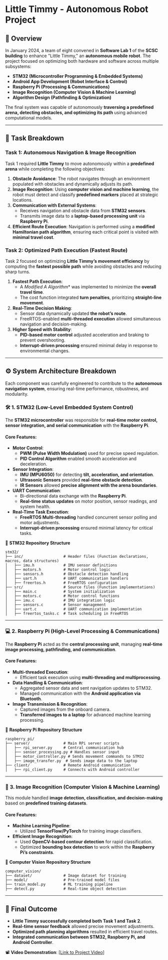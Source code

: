 # Little Timmy - Autonomous Robot Project

## 📌 Overview
In January 2024, a team of eight convened in **Software Lab 1** of the **SCSC building** to enhance "Little Timmy," an **autonomous mobile robot**. The project focused on optimizing both hardware and software across multiple subsystems:

- **STM32 (Microcontroller Programming & Embedded Systems)**
- **Android App Development (Robot Interface & Control)**
- **Raspberry Pi (Processing & Communications)**
- **Image Recognition (Computer Vision & Machine Learning)**
- **Algorithm Design (Pathfinding & Optimization)**

The final system was capable of autonomously **traversing a predefined arena, detecting obstacles, and optimizing its path** using advanced computational models.

---
## 🏁 Task Breakdown
### **Task 1: Autonomous Navigation & Image Recognition**
Task 1 required **Little Timmy** to move autonomously within a **predefined arena** while completing the following objectives:

1. **Obstacle Avoidance**: The robot navigates through an environment populated with obstacles and dynamically adjusts its path.
2. **Image Recognition**: Using **computer vision and machine learning**, the robot must detect and classify **predefined markers** placed at strategic locations.
3. **Communication with External Systems**:
   - Receives navigation and obstacle data from **STM32 sensors**.
   - Transmits image data to a **laptop-based processing unit** via **Raspberry Pi**.
4. **Efficient Route Execution**: Navigation is performed using a **modified Hamiltonian path algorithm**, ensuring each critical point is visited with **minimal travel cost**.

### **Task 2: Optimized Path Execution (Fastest Route)**
Task 2 focused on optimizing **Little Timmy’s movement efficiency** by computing the **fastest possible path** while avoiding obstacles and reducing sharp turns.

1. **Fastest Path Execution**:
   - A **Modified A* Algorithm** was implemented to minimize the **overall travel time**.
   - The cost function integrated **turn penalties**, prioritizing **straight-line movement**.
2. **Real-Time Decision Making**:
   - Sensor data dynamically updated **the robot’s route**.
   - FreeRTOS-enabled **multi-threaded execution** allowed simultaneous navigation and decision-making.
3. **Higher Speed with Stability**:
   - **PID-based motor control** adjusted acceleration and braking to prevent overshooting.
   - **Interrupt-driven processing** ensured minimal delay in response to environmental changes.

---
## ⚙️ System Architecture Breakdown
Each component was carefully engineered to contribute to the **autonomous navigation system**, ensuring real-time performance, robustness, and modularity.

### 🛠 **1. STM32 (Low-Level Embedded System Control)**
The **STM32 microcontroller** was responsible for **real-time motor control, sensor integration, and serial communication** with the **Raspberry Pi**.

#### **Core Features**:
- **Motor Control**:
  - **PWM (Pulse Width Modulation)** used for precise speed regulation.
  - **PID Control Algorithm** enabled smooth acceleration and deceleration.
- **Sensor Integration**:
  - **IMU (MPU6050)** for detecting **tilt, acceleration, and orientation**.
  - **Ultrasonic Sensors** provided **real-time obstacle detection**.
  - **IR Sensors** allowed **precise alignment with the arena boundaries**.
- **UART Communication**:
  - Bi-directional data exchange with the **Raspberry Pi**.
  - **Real-time status updates** on motor position, sensor readings, and system health.
- **Real-Time Task Execution**:
  - **FreeRTOS Multi-threading** handled concurrent sensor polling and motor adjustments.
  - **Interrupt-driven processing** ensured minimal latency for critical tasks.

📂 **STM32 Repository Structure**
```plaintext
stm32/
├── inc/                  # Header files (Function declarations, macros, data structures)
│   ├── imu.h             # IMU sensor definitions
│   ├── motors.h          # Motor control logic
│   ├── sensors.h         # Obstacle detection handling
│   ├── uart.h            # UART communication handlers
│   ├── freertos.h        # FreeRTOS configuration
├── src/                  # Source files (Function implementations)
│   ├── main.c            # System initialization
│   ├── motors.c          # Motor control functions
│   ├── imu.c             # IMU integration logic
│   ├── sensors.c         # Sensor management
│   ├── uart.c            # UART communication implementation
│   ├── freertos_tasks.c  # Task scheduling in FreeRTOS
```

---
### 💻 **2. Raspberry Pi (High-Level Processing & Communications)**
The **Raspberry Pi** acted as the **central processing unit**, managing **real-time image processing, pathfinding, and communication**.

#### **Core Features**:
- **Multi-threaded Execution**:
  - Efficient task execution using **multi-threading and multiprocessing**.
- **Data Handling & Communication**:
  - Aggregated sensor data and sent navigation updates to STM32.
  - Managed communication with the **Android application via Bluetooth**.
- **Image Transmission & Recognition**:
  - Captured images from the onboard camera.
  - **Transferred images to a laptop** for advanced machine learning processing.

📂 **Raspberry Pi Repository Structure**
```plaintext
raspberry_pi/
├── server/               # Main RPi server scripts
│   ├── rpi_server.py     # Central communication hub
│   ├── sensor_processing.py # Handles sensor input
│   ├── motor_controller.py # Sends movement commands to STM32
│   ├── image_transfer.py  # Sends image data to the laptop
├── client/               # Remote Android communication
│   ├── rpi_client.py     # Connects with Android controller
```

---
### 🤖 **3. Image Recognition (Computer Vision & Machine Learning)**
This module handled **image detection, classification, and decision-making** based on **predefined training datasets**.

#### **Core Features**:
- **Machine Learning Pipeline**:
  - Utilized **TensorFlow/PyTorch** for training image classifiers.
- **Efficient Image Recognition**:
  - Used **OpenCV-based contour detection** for rapid classification.
  - Optimized **bounding box detection** to work within the **Raspberry Pi’s constraints**.

📂 **Computer Vision Repository Structure**
```plaintext
computer_vision/
├── dataset/              # Image dataset for training
├── model/                # Pre-trained model files
├── train_model.py        # ML training pipeline
├── detect.py             # Real-time object detection
```

---
## 🎯 **Final Outcome**
- **Little Timmy successfully completed both Task 1 and Task 2**.
- **Real-time sensor feedback** allowed precise movement adjustments.
- **Optimized path planning algorithms** resulted in efficient travel routes.
- **Integrated communication between STM32, Raspberry Pi, and Android Controller**.

📽️ **Video Demonstration**: [[Link to Project Video](https://youtu.be/beqk203k624)]
